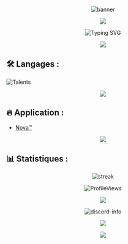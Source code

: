 <!-- Banner ou grande image en haut -->
<p align="center">
  <img src="https://capsule-render.vercel.app/api?type=waving&color=4A90E2&height=200&section=header&text=CroixMiroir16&fontSize=50&fontColor=ffffff" alt="banner" />
</p>

<p align="center">
  <img src="https://user-images.githubusercontent.com/73097560/115834477-dbab4500-a447-11eb-908a-139a6edaec5c.gif"/>
</p>

<p align="center">
  <img src="https://readme-typing-svg.demolab.com?font=Fira+Code&duration=3800&pause=1000&center=true&width=435&lines=Ta+phrase+1;Ta+phrase+2;Ta+phrase+3;Ta+phrase+4;Ta+phrase+5](https://readme-typing-svg.demolab.com?font=Fira+Code&duration=3800&pause=1000&center=true&width=620&lines=La+diff%C3%A9rence+n'est+pas+un+d%C3%A9faut%2C+c'est+une+force.;La+programmation+est+un+moyen+d'%C3%A9vasion.;La+d%C3%A9couverte+est+continue+et+illimit%C3%A9e.;La+m%C3%A9moire+conserve+nos+souvenirs.;La+r%C3%A9flexion+change+nos+habitudes." alt="Typing SVG" />
</p>

<p align="center">
  <img src="https://user-images.githubusercontent.com/73097560/115834477-dbab4500-a447-11eb-908a-139a6edaec5c.gif"/>
</p>

## 🛠️ Langages :

![Talents](https://skillicons.dev/icons?i=python&theme=dark)

<p align="center">
  <img src="https://user-images.githubusercontent.com/73097560/115834477-dbab4500-a447-11eb-908a-139a6edaec5c.gif"/>
</p>

## 🔥 Application :
- [Nova™](1219689750395617280)

<p align="center">
  <img src="https://user-images.githubusercontent.com/73097560/115834477-dbab4500-a447-11eb-908a-139a6edaec5c.gif"/>
</p>

## 📊 Statistiques :

<p align="center">
  <img src="https://github-readme-streak-stats.herokuapp.com/?user=CroixMiroir16&theme=tokyonight" alt="streak" />
</p>

<p align="center"> 
    <img
        src="https://komarev.com/ghpvc/?username=croixmiroir16&label=Vues&color=0e75b6&style=flat"
        alt="ProfileViews" /> 
    </p>

<p align="center">
  <img src="https://user-images.githubusercontent.com/73097560/115834477-dbab4500-a447-11eb-908a-139a6edaec5c.gif"/>
</p>

<div align="center">
     <img src="https://lanyard.cnrad.dev/api/848876050866896896?bg=transparent" alt="discord-info" margin-top="2rem" />
</div>

<p align="center">
  <img src="https://user-images.githubusercontent.com/73097560/115834477-dbab4500-a447-11eb-908a-139a6edaec5c.gif"/>
</p>

<p align="center">
  <img src="https://capsule-render.vercel.app/api?type=waving&color=4A90E2&height=150&section=footer"/>
</p>

